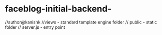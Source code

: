 # faceblog-initial-backend-
//author@kanishk
//views - standard template engine folder
// public - static folder
// server.js - entry point

